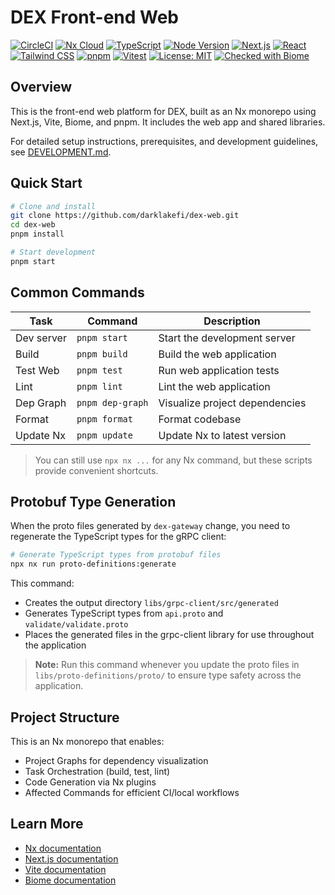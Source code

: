 # DEX Front-end Web

[![CircleCI](https://dl.circleci.com/status-badge/img/circleci/BhAWy2CHXMgyv94JR5daWa/5tuv61EfZ6SSqJrmAsiPbJ/tree/develop.svg?style=svg)](https://dl.circleci.com/status-badge/redirect/circleci/BhAWy2CHXMgyv94JR5daWa/5tuv61EfZ6SSqJrmAsiPbJ/tree/develop) [![Nx Cloud](https://img.shields.io/badge/Nx%20Cloud-enabled-brightgreen?logo=nx&logoColor=white)](https://nx.app/) [![TypeScript](https://img.shields.io/badge/TypeScript-5.8.3-3178c6?logo=typescript&logoColor=white)](https://www.typescriptlang.org/) [![Node Version](https://img.shields.io/badge/node-%3E=24.3.0-brightgreen)](https://nodejs.org/) [![Next.js](https://img.shields.io/badge/Next.js-15.3.3-black?logo=next.js)](https://nextjs.org/) [![React](https://img.shields.io/badge/React-19.1.0-61DAFB?logo=react)](https://react.dev/) [![Tailwind CSS](https://img.shields.io/badge/Tailwind_CSS-4.1.8-38B2AC?logo=tailwind-css&logoColor=white)](https://tailwindcss.com/) [![pnpm](https://img.shields.io/badge/pnpm-10.12.4-F69220?logo=pnpm&logoColor=white)](https://pnpm.io/) [![Vitest](https://img.shields.io/badge/Vitest-3.2.1-6E9F18?logo=vitest&logoColor=white)](https://vitest.dev/) [![License: MIT](https://img.shields.io/badge/License-MIT-yellow.svg)](LICENSE) [![Checked with Biome](https://img.shields.io/badge/Checked_with-Biome-60a5fa?style=flat&logo=biome)](https://biomejs.dev)

## Overview

This is the front-end web platform for DEX, built as an Nx monorepo using Next.js, Vite, Biome, and pnpm. It includes the web app and shared libraries.

For detailed setup instructions, prerequisites, and development guidelines, see [DEVELOPMENT.md](./DEVELOPMENT.md).

## Quick Start

```sh
# Clone and install
git clone https://github.com/darklakefi/dex-web.git
cd dex-web
pnpm install

# Start development
pnpm start
```

## Common Commands

| Task       | Command                | Description                       |
| ---------- | ---------------------- | --------------------------------- |
| Dev server | `pnpm start`           | Start the development server      |
| Build      | `pnpm build`           | Build the web application         |
| Test Web   | `pnpm test`            | Run web application tests         |
| Lint       | `pnpm lint`            | Lint the web application          |
| Dep Graph  | `pnpm dep-graph`       | Visualize project dependencies    |
| Format     | `pnpm format`          | Format codebase                   |
| Update Nx  | `pnpm update`          | Update Nx to latest version       |

> You can still use `npx nx ...` for any Nx command, but these scripts provide convenient shortcuts.

## Protobuf Type Generation

When the proto files generated by `dex-gateway` change, you need to regenerate the TypeScript types for the gRPC client:

```sh
# Generate TypeScript types from protobuf files
npx nx run proto-definitions:generate
```

This command:

- Creates the output directory `libs/grpc-client/src/generated`
- Generates TypeScript types from `api.proto` and `validate/validate.proto`
- Places the generated files in the grpc-client library for use throughout the application

> **Note:** Run this command whenever you update the proto files in `libs/proto-definitions/proto/` to ensure type safety across the application.

## Project Structure

This is an Nx monorepo that enables:

- Project Graphs for dependency visualization
- Task Orchestration (build, test, lint)
- Code Generation via Nx plugins
- Affected Commands for efficient CI/local workflows

## Learn More

- [Nx documentation](https://nx.dev/getting-started/intro)
- [Next.js documentation](https://nextjs.org/docs)
- [Vite documentation](https://vite.dev/guide/)
- [Biome documentation](https://biomejs.dev/docs/)
